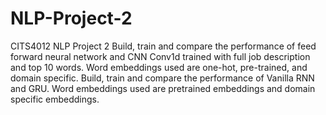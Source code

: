 # NLP-Project-2
CITS4012 NLP Project 2
Build, train and compare the performance of feed forward neural network and CNN Conv1d trained with full job description and top 10 words. Word embeddings used are one-hot, pre-trained, and domain specific.
Build, train and compare the performance of Vanilla RNN and GRU. Word embeddings used are pretrained embeddings and domain specific embeddings.
